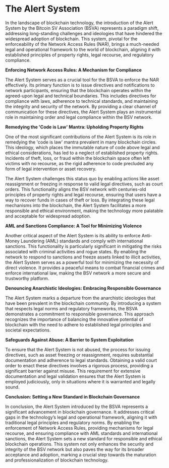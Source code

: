 # The Alert System

In the landscape of blockchain technology, the introduction of the Alert System by the Bitcoin SV Association (BSVA) represents a paradigm shift, addressing long-standing challenges and ideologies that have hindered the widespread adoption of blockchain. This system, pivotal for the enforceability of the Network Access Rules (NAR), brings a much-needed legal and operational framework to the world of blockchain, aligning it with established principles of property rights, legal recourse, and regulatory compliance.

**Enforcing Network Access Rules: A Mechanism for Compliance**

The Alert System serves as a crucial tool for the BSVA to enforce the NAR effectively. Its primary function is to issue directives and notifications to network participants, ensuring that the blockchain operates within the agreed-upon legal and technical boundaries. This includes directives for compliance with laws, adherence to technical standards, and maintaining the integrity and security of the network. By providing a clear channel of communication for these directives, the Alert System plays an instrumental role in maintaining order and legal compliance within the BSV network.

**Remedying the 'Code is Law' Mantra: Upholding Property Rights**

One of the most significant contributions of the Alert System is its role in remedying the 'code is law' mantra prevalent in many blockchain circles. This ideology, which places the immutable nature of code above legal and ethical considerations, has led to a neglect of established property rights. Incidents of theft, loss, or fraud within the blockchain space often left victims with no recourse, as the rigid adherence to code precluded any form of legal intervention or asset recovery.

The Alert System challenges this status quo by enabling actions like asset reassignment or freezing in response to valid legal directives, such as court orders. This functionality aligns the BSV network with centuries-old principles of property rights and legal recourse, ensuring that users have a way to recover funds in cases of theft or loss. By integrating these legal mechanisms into the blockchain, the Alert System facilitates a more responsible and ethical environment, making the technology more palatable and acceptable for widespread adoption.

**AML and Sanctions Compliance: A Tool for Minimizing Violence**

Another critical aspect of the Alert System is its ability to enforce Anti-Money Laundering (AML) standards and comply with international sanctions. This functionality is particularly significant in mitigating the risks associated with criminal activities and rogue states. By enabling the network to respond to sanctions and freeze assets linked to illicit activities, the Alert System serves as a powerful tool for minimizing the necessity of direct violence. It provides a peaceful means to combat financial crimes and enforce international law, making the BSV network a more secure and trustworthy platform.

**Denouncing Anarchistic Ideologies: Embracing Responsible Governance**

The Alert System marks a departure from the anarchistic ideologies that have been prevalent in the blockchain community. By introducing a system that respects legal norms and regulatory frameworks, the BSVA demonstrates a commitment to responsible governance. This approach recognizes the importance of balancing the innovative potential of blockchain with the need to adhere to established legal principles and societal expectations.

**Safeguards Against Abuse: A Barrier to System Exploitation**

To ensure that the Alert System is not abused, the process for issuing directives, such as asset freezing or reassignment, requires substantial documentation and adherence to legal standards. Obtaining a valid court order to enact these directives involves a rigorous process, providing a significant barrier against misuse. This requirement for extensive documentation and legal validation ensures that the Alert System is employed judiciously, only in situations where it is warranted and legally sound.

**Conclusion: Setting a New Standard in Blockchain Governance**

In conclusion, the Alert System introduced by the BSVA represents a significant advancement in blockchain governance. It addresses critical gaps in the technology’s legal and operational framework, aligning it with traditional legal principles and regulatory norms. By enabling the enforcement of Network Access Rules, providing mechanisms for legal recourse, and ensuring compliance with AML standards and international sanctions, the Alert System sets a new standard for responsible and ethical blockchain operations. This system not only enhances the security and integrity of the BSV network but also paves the way for its broader acceptance and adoption, marking a crucial step towards the maturation and professionalization of blockchain technology.
